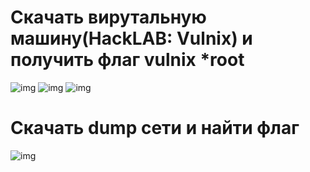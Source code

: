 # Скачать вирутальную машину(HackLAB: Vulnix) и получить флаг vulnix *root

![img](/💀Task35/img/vulnix34.png)
![img](/💀Task35/img/vulnix35.png)
![img](/💀Task35/img/vulnix36.png)

# Скачать dump сети и найти флаг

![img](/💀Task35/img/dump.png)